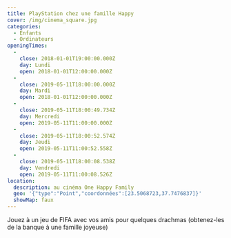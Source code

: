 ```yaml
---
title: PlayStation chez une famille Happy
cover: /img/cinema_square.jpg
categories:
  - Enfants
  - Ordinateurs
openingTimes:
  - 
    close: 2018-01-01T19:00:00.000Z
    day: Lundi
    open: 2018-01-01T12:00:00.000Z
  - 
    close: 2019-05-11T18:00:00.000Z
    day: Mardi
    open: 2018-01-01T12:00:00.000Z
  - 
    close: 2019-05-11T18:00:49.734Z
    day: Mercredi
    open: 2019-05-11T11:00:00.000Z
  - 
    close: 2019-05-11T18:00:52.574Z
    day: Jeudi
    open: 2019-05-11T11:00:52.558Z
  - 
    close: 2019-05-11T18:00:08.538Z
    day: Vendredi
    open: 2019-05-11T11:00:08.526Z
location:
  description: au cinéma One Happy Family
  geo: '{"type":"Point","coordonnées":[23.5068723,37.7476837]}'
  showMap: faux
---
```


Jouez à un jeu de FIFA avec vos amis pour quelques drachmas (obtenez-les de la banque à une famille joyeuse)
